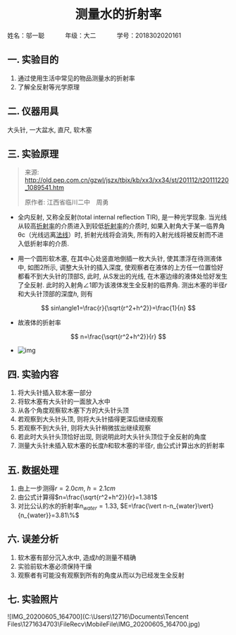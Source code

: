 <center><h1>测量水的折射率</h1></center>

姓名：邬一聪&nbsp;&nbsp;&nbsp;&nbsp;&nbsp;&nbsp;&nbsp;&nbsp;&nbsp;&nbsp;&nbsp;&nbsp;年级：大二&nbsp;&nbsp;&nbsp;&nbsp;&nbsp;&nbsp;&nbsp;&nbsp;&nbsp;&nbsp;&nbsp;&nbsp;学号：2018302020161

## 一. 实验目的

1. 通过使用生活中常见的物品测量水的折射率
2. 了解全反射等光学原理

## 二. 仪器用具

大头针, 一大盆水, 直尺, 软木塞

## 三. 实验原理

> 来源: http://old.pep.com.cn/gzwl/jszx/tbjx/kb/xx3/xx34/st/201112/t20111220_1089541.htm
>
> 原作者: 江西省临川二中　周勇

- 全内反射, 又称全反射(total internal reflection TIR), 是一种光学现象. 当光线从较高[折射率](https://baike.baidu.com/item/折射率/788655)的介质进入到较低[折射率](https://baike.baidu.com/item/折射率)的介质时, 如果入射角大于某一临界角θc（光线远离[法线](https://baike.baidu.com/item/法线/6492874)）时, 折射光线将会消失, 所有的入射光线将被反射而不进入低折射率的介质.

- 用一个圆形软木塞, 在其中心处竖直地倒插一枚大头针, 使其漂浮在待测液体中, 如图2所示, 调整大头针的插入深度, 使观察者在液体的上方任一位置恰好都看不到大头针的顶部S, 此时, 从S发出的光线, 在木塞边缘的液体处恰好发生了全反射. 此时的入射角∠1即为该液体发生全反射的临界角. 测出木塞的半径*r*和大头针顶部的深度*h*, 则有

$$
sin\angle1=\frac{r}{\sqrt{r^2+h^2}}=\frac{1}{n}
$$

- 故液体的折射率

$$
n=\frac{\sqrt{r^2+h^2}}{r}
$$

-  ![img](http://old.pep.com.cn/gzwl/jszx/tbjx/kb/xx3/xx34/st/201112/W020111220540117154258.gif)

## 四. 实验内容

1. 将大头针插入软木塞一部分
2. 将软木塞有大头针的一面放入水中
3. 从各个角度观察软木塞下方的大头针头顶
4. 若观察到大头针头顶, 则将大头针插得更深后继续观察
5. 若观察不到大头针, 则将大头针稍微拔出继续观察
6. 若此时大头针头顶恰好出现, 则说明此时大头针头顶位于全反射的角度
7. 测量大头针未插入软木塞的长度$h$和软木塞的半径$r$, 由公式计算出水的折射率

## 五. 数据处理

1. 由上一步测得$r=2.0cm$, $h=2.1cm$
2. 由公式计算得$n=\frac{\sqrt{r^2+h^2}}{r}=1.381$
3. 对比公认的水的折射率$n_{water}=1.33$, $E=\frac{\vert n-n_{water}\vert}{n_{water}}=3.81\%$

## 六. 误差分析

1. 软木塞有部分沉入水中, 造成$h$的测量不精确
2. 实验前软木塞必须保持干燥
3. 观察者有可能没有观察到所有的角度从而以为已经发生全反射

## 七. 实验照片

![IMG_20200605_164700](C:\Users\12716\Documents\Tencent Files\1271634703\FileRecv\MobileFile\IMG_20200605_164700.jpg)